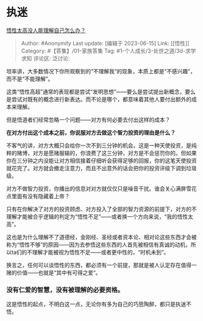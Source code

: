 # 执迷
[悟性太高没人能理解自己怎么办？](https://www.zhihu.com/question/603749361/answer/3074414090)

> Author: #Anonymity
> Last update: [编辑于 2023-06-15]
> Link: [[悟性]]
> Category: #【答集】/01-家族答集
> Tag:  #1-个人成长/3-处世之道/3d-求学求知 
> 评论区:
> 泛讨论:

坦率讲，大多数情况下你所观察到的“不理解我”的现象，本质上都是“不感兴趣”，而不是“不能理解”。

这类“悟性高超”通常的表现都是尝试“发明思想”——要么是尝试提出新概念，要么是尝试对既有的概念进行新表达。而不论是哪个，都意味着其他人要付出额外的成本来理解。

但是悟道者们经常忽略一个问题——对方有何必要去付出这样的成本？

**在对方付出这个成本之前，你说服对方去做这个智力投资的理由是什么？**

不客气的讲，对方大概只会给你一次不到三分钟的机会。这是一种天使投资，是纯粹的赌博，对方是愿赌服输的，你浪费了这三分钟，对方是不会惩罚你的。但如果你在三分钟之内没能让对方相信接着仔细听会获得足够的回报，你的这笔天使投资就花完了。对方就会撤走注意力，而且不出意外的话会把你的投资评级下调到垃圾级。

对方不做智力投资，你播出的信息对对方就仅仅只是噪音干扰。谁会关心满屏雪花点里面有没有隐藏着上帝？

只有在你解决了对方的投资顾虑、对方投入了全部的智力资源的前提下，对方的不理解才能被合乎逻辑的判定为“悟性不足”——或者换一个方向来说，“我的悟性太高”。

这也是为什么理解不了道德经，金刚经、圣经或者资本论、相对论这些东西才会被称为“悟性不够”的原因——因为去参悟这些东西的人首先被相信有真诚的动机，所以ta们的不理解才能被视为悟性不足——或者更中性的，“时机未到”。

换言之，任何可以谈悟性的东西，都必须有一个前提，那就是被人认定存在值得一赌的价值——也就是“其中有可得之爱”。

### 没有仁爱的智慧，没有被理解的必要资格。 ###

这是悟性的起点，不明白这一点，无论你有多为自己的巧思陶醉，都只是执迷不悟。
